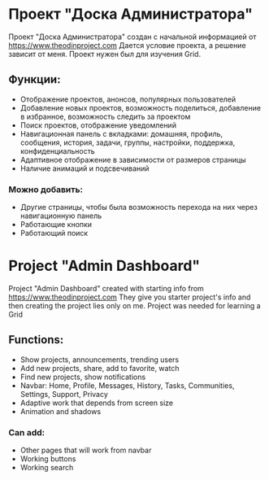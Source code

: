 # Проект "Доска Администратора"

Проект "Доска Администратора" создан с начальной информацией от https://www.theodinproject.com Дается условие проекта, а решение зависит от меня. Проект нужен был для изучения Grid.

## Функции:

-   Отображение проектов, анонсов, популярных пользователей
-   Добавление новых проектов, возможность поделиться, добавление в избранное, возможность следить за проектом
-   Поиск проектов, отображение уведомлений
-   Навигационная панель с вкладками: домашняя, профиль, сообщения, история, задачи, группы, настройки, поддержка, конфиденциальность
-   Адаптивное отображение в зависимости от размеров страницы
-   Наличие анимаций и подсвечиваний

### Можно добавить:

-   Другие страницы, чтобы была возможность перехода на них через навигационную панель
-   Работающие кнопки
-   Работающий поиск

# Project "Admin Dashboard"

Project "Admin Dashboard" created with starting info from https://www.theodinproject.com They give you starter project's info and then creating the project lies only on me. Project was needed for learning a Grid

## Functions:

-   Show projects, announcements, trending users
-   Add new projects, share, add to favorite, watch
-   Find new projects, show notifications
-   Navbar: Home, Profile, Messages, History, Tasks, Communities, Settings, Support, Privacy
-   Adaptive work that depends from screen size
-   Animation and shadows

### Can add:

-   Other pages that will work from navbar
-   Working buttons
-   Working search
